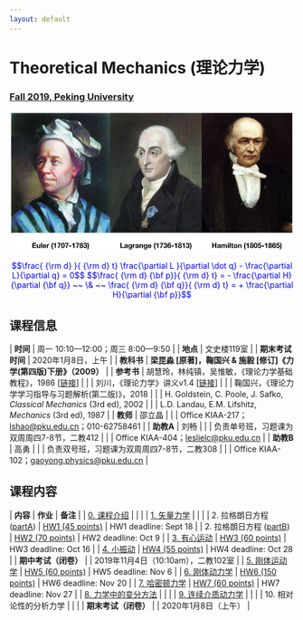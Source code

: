 ```yaml
---
layout: default
---
```


<style>
table {
  font-family: arial, sans-serif;
  border-collapse: collapse;
  width: 100%;
}

td, th {
  border: 1px solid #dddddd;
  text-align: left;
  padding: 8px;
}

tr:nth-child(odd) {
  background-color: #dddddd;
}
</style>

# <b>Theoretical Mechanics (理论力学)</b>

### <u>Fall 2019, Peking University</u>

<div style="display: flex; justify-content: center;">
<img src="thmech.png" width="550" height="250">
</div>

<p align="center">
<font color="blue">
$$\frac{ {\rm d} }{ {\rm d} t} \frac{\partial L }{\partial \dot q} - \frac{\partial L}{\partial q}  = 0$$
$$\frac{ {\rm d} {\bf p}}{ {\rm d} t} = - \frac{\partial H}{\partial {\bf q}} ~~ \& ~~ \frac{ {\rm d} {\bf q}}{ {\rm d} t} = + \frac{\partial H}{\partial {\bf p}}$$
</font>
</p>

## 课程信息

| **时间** | 周一 10:10—12:00；周三 8:00—9:50 |
| **地点** | 文史楼119室 |
| **期末考试时间** | 2020年1月8日，上午 |
| **教科书** | **梁昆淼 [原著]，鞠国兴 & 施毅 [修订]《力学(第四版)下册》（2009）** |
| **参考书** | 胡慧玲，林纯镇，吴惟敏，《理论力学基础教程》，1986 [[链接](http://www.phy.pku.edu.cn/~frxu/file/teaching/lilunlixue.pdf)] |
| | 刘川，《理论力学》讲义v1.4 [[链接](ftp://pts.phy.pku.edu.cn/liuchuan/mech_v1.4.pdf)] |
| | 鞠国兴，《理论力学学习指导与习题解析(第二版)》，2018 |
| | H. Goldstein, C. Poole, J. Safko, *Classical Mechanics* (3rd ed), 2002 |
| | L.D. Landau, E.M. Lifshitz, *Mechanics* (3rd ed), 1987 |
| **教师** | 邵立晶 | 
| | Office KIAA-217；lshao@pku.edu.cn；010-62758461 | 
| **助教A** | 刘畅 |
| | 负责单号班，习题课为双周周四7-8节，二教412 |
| | Office KIAA-404；leslielc@pku.edu.cn |
| **助教B** | 高勇 |
| | 负责双号班，习题课为双周周四7-8节，二教308 |
| | Office KIAA-102；gaoyong.physics@pku.edu.cn |

<p></p>

## 课程内容

| **内容** | **作业** | **备注** |
| [0. 课程介绍](https://www.icloud.com/iclouddrive/0kzj3CQg4_QFZYldjKY6r650w#0) | | |
| [1. 矢量力学](https://www.icloud.com/iclouddrive/06VBmcHJdNy-UUat0CBGVeJDg#1) | | |
| 2. 拉格朗日方程 ([partA](https://www.icloud.com/iclouddrive/0l6tgq1-wIfacYVRtknmh4U-g#2)) | [HW1 (45 points)](https://www.icloud.com/iclouddrive/0HkWj5hKYyvxEMyb5DZe26QkQ#homework1) | HW1 deadline: Sept 18 |
| 2. 拉格朗日方程 ([partB](https://www.icloud.com/iclouddrive/0s9qMZOBHs-liZX75m-HH_hXQ#2)) | [HW2 (70 points)](https://www.icloud.com/iclouddrive/0lt5SxPhELU4vEykIfyKC_iFg#homework2) | HW2 deadline: Oct 9 |
| [3. 有心运动](https://www.icloud.com/iclouddrive/0yVZ9Ay7smrY0jIy5e9_-hzyQ#3) | [HW3 (60 points)](https://www.icloud.com/iclouddrive/00K731LwTbLrMO0C8_3Fjh_SA#homework3) | HW3 deadline: Oct 16 |
| [4. 小振动](https://www.icloud.com/iclouddrive/0VXzGO5ttK-6c5raa79LesBaw#4) | [HW4 (55 points)](https://www.icloud.com/iclouddrive/0qEEDdPg_aIZtX0KlWoE7r4sg#homework4)  | HW4 deadline: Oct 28 |
| **期中考试（闭卷）** |   | 2019年11月4日（10:10am），二教102室 |
| [5. 刚体运动学](https://www.icloud.com/iclouddrive/0w5k03IeOuvcvaMdYW8hG35hg#5) | [HW5 (60 points)](https://www.icloud.com/iclouddrive/0y3_8QQcwmbe7HFz1QZSCxmCA#homework5) | HW5 deadline: Nov 6 |
| [6. 刚体动力学](https://www.icloud.com/iclouddrive/0YhtL5rhyWQX1Fj54fKQs9FYQ#6) | [HW6 (150 points)](https://www.icloud.com/iclouddrive/0zjXc_xWOn9xXPuciyWY-3Fqg#homework6) | HW6 deadline: Nov 20 |
| [7. 哈密顿力学](https://www.icloud.com/iclouddrive/0grvVBlNOJIvUX8Imzi7EAuhQ#7) | [HW7 (60 points)](https://www.icloud.com/iclouddrive/00-tvOWdhodrXH6HDD1hTr2uQ#homework7) | HW7 deadline: Nov 27 |
| [8. 力学中的变分方法](https://www.icloud.com/iclouddrive/07uCJ8TPOjOnIA9q6XJNgmj9w#8) | | |
| [9.
连续介质动力学](https://www.icloud.com/iclouddrive/0OfJOmdJXxCVESqJ9dgHCYxHA#9) | | |
| 10. 相对论性的分析力学 | | |
| **期末考试（闭卷）** |   | 2020年1月8日（上午） |


<script type="text/x-mathjax-config">
  MathJax.Hub.Config({
    tex2jax: {
      inlineMath: [ ['$','$'] ],
      processEscapes: true
    }
  });
</script>
<script type="text/javascript" src="https://cdn.mathjax.org/mathjax/latest/MathJax.js?config=TeX-AMS-MML_HTMLorMML">
</script>

